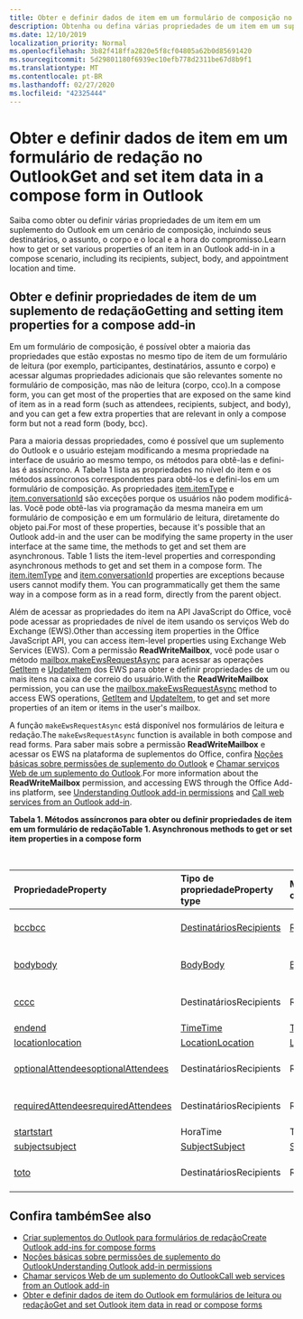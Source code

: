 ```yaml
---
title: Obter e definir dados de item em um formulário de composição no Outlook
description: Obtenha ou defina várias propriedades de um item em um suplemento do Outlook em um cenário de redação, incluindo seus destinatários, o assunto, o corpo e o local e a hora do compromisso.
ms.date: 12/10/2019
localization_priority: Normal
ms.openlocfilehash: 3b82f418ffa2820e5f8cf04805a62b0d85691420
ms.sourcegitcommit: 5d29801180f6939ec10efb778d2311be67d8b9f1
ms.translationtype: MT
ms.contentlocale: pt-BR
ms.lasthandoff: 02/27/2020
ms.locfileid: "42325444"
---
```

# <a name="get-and-set-item-data-in-a-compose-form-in-outlook"></a><span data-ttu-id="6bad7-103">Obter e definir dados de item em um formulário de redação no Outlook</span><span class="sxs-lookup"><span data-stu-id="6bad7-103">Get and set item data in a compose form in Outlook</span></span>

<span data-ttu-id="6bad7-104">Saiba como obter ou definir várias propriedades de um item em um suplemento do Outlook em um cenário de composição, incluindo seus destinatários, o assunto, o corpo e o local e a hora do compromisso.</span><span class="sxs-lookup"><span data-stu-id="6bad7-104">Learn how to get or set various properties of an item in an Outlook add-in in a compose scenario, including its recipients, subject, body, and appointment location and time.</span></span>

## <a name="getting-and-setting-item-properties-for-a-compose-add-in"></a><span data-ttu-id="6bad7-105">Obter e definir propriedades de item de um suplemento de redação</span><span class="sxs-lookup"><span data-stu-id="6bad7-105">Getting and setting item properties for a compose add-in</span></span>

<span data-ttu-id="6bad7-106">Em um formulário de composição, é possível obter a maioria das propriedades que estão expostas no mesmo tipo de item de um formulário de leitura (por exemplo, participantes, destinatários, assunto e corpo) e acessar algumas propriedades adicionais que são relevantes somente no formulário de composição, mas não de leitura (corpo, cco).</span><span class="sxs-lookup"><span data-stu-id="6bad7-106">In a compose form, you can get most of the properties that are exposed on the same kind of item as in a read form (such as attendees, recipients, subject, and body), and you can get a few extra properties that are relevant in only a compose form but not a read form (body, bcc).</span></span>

<span data-ttu-id="6bad7-p101">Para a maioria dessas propriedades, como é possível que um suplemento do Outlook e o usuário estejam modificando a mesma propriedade na interface de usuário ao mesmo tempo, os métodos para obtê-las e defini-las é assíncrono. A Tabela 1 lista as propriedades no nível do item e os métodos assíncronos correspondentes para obtê-los e defini-los em um formulário de composição. As propriedades [item.itemType](../reference/objectmodel/preview-requirement-set/office.context.mailbox.item.md#properties) e [item.conversationId](../reference/objectmodel/preview-requirement-set/office.context.mailbox.item.md#properties) são exceções porque os usuários não podem modificá-las. Você pode obtê-las via programação da mesma maneira em um formulário de composição e em um formulário de leitura, diretamente do objeto pai.</span><span class="sxs-lookup"><span data-stu-id="6bad7-p101">For most of these properties, because it's possible that an Outlook add-in and the user can be modifying the same property in the user interface at the same time, the methods to get and set them are asynchronous. Table 1 lists the item-level properties and corresponding asynchronous methods to get and set them in a compose form. The  [item.itemType](../reference/objectmodel/preview-requirement-set/office.context.mailbox.item.md#properties) and [item.conversationId](../reference/objectmodel/preview-requirement-set/office.context.mailbox.item.md#properties) properties are exceptions because users cannot modify them. You can programmatically get them the same way in a compose form as in a read form, directly from the parent object.</span></span>

<span data-ttu-id="6bad7-111">Além de acessar as propriedades do item na API JavaScript do Office, você pode acessar as propriedades de nível de item usando os serviços Web do Exchange (EWS).</span><span class="sxs-lookup"><span data-stu-id="6bad7-111">Other than accessing item properties in the Office JavaScript API, you can access item-level properties using Exchange Web Services (EWS).</span></span> <span data-ttu-id="6bad7-112">Com a permissão **ReadWriteMailbox**, você pode usar o método [mailbox.makeEwsRequestAsync](../reference/objectmodel/preview-requirement-set/office.context.mailbox.md#methods) para acessar as operações [GetItem](/exchange/client-developer/web-service-reference/getitem-operation) e [UpdateItem](/exchange/client-developer/web-service-reference/updateitem-operation) dos EWS para obter e definir propriedades de um ou mais itens na caixa de correio do usuário.</span><span class="sxs-lookup"><span data-stu-id="6bad7-112">With the **ReadWriteMailbox** permission, you can use the [mailbox.makeEwsRequestAsync](../reference/objectmodel/preview-requirement-set/office.context.mailbox.md#methods) method to access EWS operations, [GetItem](/exchange/client-developer/web-service-reference/getitem-operation) and [UpdateItem](/exchange/client-developer/web-service-reference/updateitem-operation), to get and set more properties of an item or items in the user's mailbox.</span></span>

<span data-ttu-id="6bad7-113">A função `makeEwsRequestAsync` está disponível nos formulários de leitura e redação.</span><span class="sxs-lookup"><span data-stu-id="6bad7-113">The `makeEwsRequestAsync` function is available in both compose and read forms.</span></span> <span data-ttu-id="6bad7-114">Para saber mais sobre a permissão **ReadWriteMailbox** e acessar os EWS na plataforma de suplementos do Office, confira [Noções básicas sobre permissões de suplemento do Outlook](understanding-outlook-add-in-permissions.md) e [Chamar serviços Web de um suplemento do Outlook](web-services.md).</span><span class="sxs-lookup"><span data-stu-id="6bad7-114">For more information about the **ReadWriteMailbox** permission, and accessing EWS through the Office Add-ins platform, see [Understanding Outlook add-in permissions](understanding-outlook-add-in-permissions.md) and [Call web services from an Outlook add-in](web-services.md).</span></span>

<span data-ttu-id="6bad7-115">**Tabela 1. Métodos assíncronos para obter ou definir propriedades de item em um formulário de redação**</span><span class="sxs-lookup"><span data-stu-id="6bad7-115">**Table 1. Asynchronous methods to get or set item properties in a compose form**</span></span>

<br/>

| <span data-ttu-id="6bad7-116">Propriedade</span><span class="sxs-lookup"><span data-stu-id="6bad7-116">Property</span></span> | <span data-ttu-id="6bad7-117">Tipo de propriedade</span><span class="sxs-lookup"><span data-stu-id="6bad7-117">Property type</span></span> | <span data-ttu-id="6bad7-118">Método assíncrono para obter</span><span class="sxs-lookup"><span data-stu-id="6bad7-118">Asynchronous method to get</span></span> | <span data-ttu-id="6bad7-119">Método(s) assíncrono(s) para definir</span><span class="sxs-lookup"><span data-stu-id="6bad7-119">Asynchronous method(s) to set</span></span> |
|:-----|:-----|:-----|:-----|
|[<span data-ttu-id="6bad7-120">bcc</span><span class="sxs-lookup"><span data-stu-id="6bad7-120">bcc</span></span>](../reference/objectmodel/preview-requirement-set/office.context.mailbox.item.md#properties)|[<span data-ttu-id="6bad7-121">Destinatários</span><span class="sxs-lookup"><span data-stu-id="6bad7-121">Recipients</span></span>](/javascript/api/outlook/office.Recipients)|[<span data-ttu-id="6bad7-122">Recipients.getAsync</span><span class="sxs-lookup"><span data-stu-id="6bad7-122">Recipients.getAsync</span></span>](/javascript/api/outlook/office.Recipients#getasync-options--callback-)|<span data-ttu-id="6bad7-123">[Recipients.addAsync](/javascript/api/outlook/office.Recipients#addasync-recipients--options--callback-), [Recipients.setAsync](/javascript/api/outlook/office.Recipients#setasync-recipients--options--callback-)</span><span class="sxs-lookup"><span data-stu-id="6bad7-123">[Recipients.addAsync](/javascript/api/outlook/office.Recipients#addasync-recipients--options--callback-), [Recipients.setAsync](/javascript/api/outlook/office.Recipients#setasync-recipients--options--callback-)</span></span>|
|[<span data-ttu-id="6bad7-124">body</span><span class="sxs-lookup"><span data-stu-id="6bad7-124">body</span></span>](../reference/objectmodel/preview-requirement-set/office.context.mailbox.item.md#properties)|[<span data-ttu-id="6bad7-125">Body</span><span class="sxs-lookup"><span data-stu-id="6bad7-125">Body</span></span>](/javascript/api/outlook/office.Body)|[<span data-ttu-id="6bad7-126">Body.getAsync</span><span class="sxs-lookup"><span data-stu-id="6bad7-126">Body.getAsync</span></span>](/javascript/api/outlook/office.Body#getasync-coerciontype--options--callback-)|<span data-ttu-id="6bad7-127">[Body.prependAsync](/javascript/api/outlook/office.Body#prependasync-data--options--callback-), [Body.setAsync](/javascript/api/outlook/office.Body#setasync-data--options--callback-), [Body.setSelectedDataAsync](/javascript/api/outlook/office.Body#setselecteddataasync-data--options--callback-)</span><span class="sxs-lookup"><span data-stu-id="6bad7-127">[Body.prependAsync](/javascript/api/outlook/office.Body#prependasync-data--options--callback-), [Body.setAsync](/javascript/api/outlook/office.Body#setasync-data--options--callback-), [Body.setSelectedDataAsync](/javascript/api/outlook/office.Body#setselecteddataasync-data--options--callback-)</span></span>|
|[<span data-ttu-id="6bad7-128">cc</span><span class="sxs-lookup"><span data-stu-id="6bad7-128">cc</span></span>](../reference/objectmodel/preview-requirement-set/office.context.mailbox.item.md#properties)|<span data-ttu-id="6bad7-129">Destinatários</span><span class="sxs-lookup"><span data-stu-id="6bad7-129">Recipients</span></span>|<span data-ttu-id="6bad7-130">Recipients.getAsync</span><span class="sxs-lookup"><span data-stu-id="6bad7-130">Recipients.getAsync</span></span>|<span data-ttu-id="6bad7-131">Recipients.addAsync Recipients.setAsync</span><span class="sxs-lookup"><span data-stu-id="6bad7-131">Recipients.addAsync Recipients.setAsync</span></span>|
|[<span data-ttu-id="6bad7-132">end</span><span class="sxs-lookup"><span data-stu-id="6bad7-132">end</span></span>](../reference/objectmodel/preview-requirement-set/office.context.mailbox.item.md#properties)|[<span data-ttu-id="6bad7-133">Time</span><span class="sxs-lookup"><span data-stu-id="6bad7-133">Time</span></span>](/javascript/api/outlook/office.Time)|[<span data-ttu-id="6bad7-134">Time.getAsync</span><span class="sxs-lookup"><span data-stu-id="6bad7-134">Time.getAsync</span></span>](/javascript/api/outlook/office.Time#getasync-options--callback-)|[<span data-ttu-id="6bad7-135">Time.setAsync</span><span class="sxs-lookup"><span data-stu-id="6bad7-135">Time.setAsync</span></span>](/javascript/api/outlook/office.Time#setasync-datetime--options--callback-)|
|[<span data-ttu-id="6bad7-136">location</span><span class="sxs-lookup"><span data-stu-id="6bad7-136">location</span></span>](../reference/objectmodel/preview-requirement-set/office.context.mailbox.item.md#properties)|[<span data-ttu-id="6bad7-137">Location</span><span class="sxs-lookup"><span data-stu-id="6bad7-137">Location</span></span>](/javascript/api/outlook/office.Location)|[<span data-ttu-id="6bad7-138">Location.getAsync</span><span class="sxs-lookup"><span data-stu-id="6bad7-138">Location.getAsync</span></span>](/javascript/api/outlook/office.Location#getasync-options--callback-)|[<span data-ttu-id="6bad7-139">Location.setAsync</span><span class="sxs-lookup"><span data-stu-id="6bad7-139">Location.setAsync</span></span>](/javascript/api/outlook/office.Location#setasync-location--options--callback-)|
|[<span data-ttu-id="6bad7-140">optionalAttendees</span><span class="sxs-lookup"><span data-stu-id="6bad7-140">optionalAttendees</span></span>](../reference/objectmodel/preview-requirement-set/office.context.mailbox.item.md#properties)|<span data-ttu-id="6bad7-141">Destinatários</span><span class="sxs-lookup"><span data-stu-id="6bad7-141">Recipients</span></span>|<span data-ttu-id="6bad7-142">Recipients.getAsync</span><span class="sxs-lookup"><span data-stu-id="6bad7-142">Recipients.getAsync</span></span>|<span data-ttu-id="6bad7-143">Recipients.addAsync Recipients.setAsync</span><span class="sxs-lookup"><span data-stu-id="6bad7-143">Recipients.addAsync Recipients.setAsync</span></span>|
|[<span data-ttu-id="6bad7-144">requiredAttendees</span><span class="sxs-lookup"><span data-stu-id="6bad7-144">requiredAttendees</span></span>](../reference/objectmodel/preview-requirement-set/office.context.mailbox.item.md#properties)|<span data-ttu-id="6bad7-145">Destinatários</span><span class="sxs-lookup"><span data-stu-id="6bad7-145">Recipients</span></span>|<span data-ttu-id="6bad7-146">Recipients.getAsync</span><span class="sxs-lookup"><span data-stu-id="6bad7-146">Recipients.getAsync</span></span>|<span data-ttu-id="6bad7-147">Recipients.addAsync Recipients.setAsync</span><span class="sxs-lookup"><span data-stu-id="6bad7-147">Recipients.addAsync Recipients.setAsync</span></span>|
|[<span data-ttu-id="6bad7-148">start</span><span class="sxs-lookup"><span data-stu-id="6bad7-148">start</span></span>](../reference/objectmodel/preview-requirement-set/office.context.mailbox.item.md#properties)|<span data-ttu-id="6bad7-149">Hora</span><span class="sxs-lookup"><span data-stu-id="6bad7-149">Time</span></span>|<span data-ttu-id="6bad7-150">Time.getAsync</span><span class="sxs-lookup"><span data-stu-id="6bad7-150">Time.getAsync</span></span>|<span data-ttu-id="6bad7-151">Time.setAsync</span><span class="sxs-lookup"><span data-stu-id="6bad7-151">Time.setAsync</span></span>|
|[<span data-ttu-id="6bad7-152">subject</span><span class="sxs-lookup"><span data-stu-id="6bad7-152">subject</span></span>](../reference/objectmodel/preview-requirement-set/office.context.mailbox.item.md#properties)|[<span data-ttu-id="6bad7-153">Subject</span><span class="sxs-lookup"><span data-stu-id="6bad7-153">Subject</span></span>](/javascript/api/outlook/office.Subject)|[<span data-ttu-id="6bad7-154">Subject.getAsync</span><span class="sxs-lookup"><span data-stu-id="6bad7-154">Subject.getAsync</span></span>](/javascript/api/outlook/office.Subject#getasync-options--callback-)|[<span data-ttu-id="6bad7-155">Subject.setAsync</span><span class="sxs-lookup"><span data-stu-id="6bad7-155">Subject.setAsync</span></span>](/javascript/api/outlook/office.Subject#setasync-subject--options--callback-)|
|[<span data-ttu-id="6bad7-156">to</span><span class="sxs-lookup"><span data-stu-id="6bad7-156">to</span></span>](../reference/objectmodel/preview-requirement-set/office.context.mailbox.item.md#properties)|<span data-ttu-id="6bad7-157">Destinatários</span><span class="sxs-lookup"><span data-stu-id="6bad7-157">Recipients</span></span>|<span data-ttu-id="6bad7-158">Recipients.getAsync</span><span class="sxs-lookup"><span data-stu-id="6bad7-158">Recipients.getAsync</span></span>|<span data-ttu-id="6bad7-159">Recipients.addAsync Recipients.setAsync</span><span class="sxs-lookup"><span data-stu-id="6bad7-159">Recipients.addAsync Recipients.setAsync</span></span>|

## <a name="see-also"></a><span data-ttu-id="6bad7-160">Confira também</span><span class="sxs-lookup"><span data-stu-id="6bad7-160">See also</span></span>

- [<span data-ttu-id="6bad7-161">Criar suplementos do Outlook para formulários de redação</span><span class="sxs-lookup"><span data-stu-id="6bad7-161">Create Outlook add-ins for compose forms</span></span>](compose-scenario.md)
- [<span data-ttu-id="6bad7-162">Noções básicas sobre permissões de suplemento do Outlook</span><span class="sxs-lookup"><span data-stu-id="6bad7-162">Understanding Outlook add-in permissions</span></span>](understanding-outlook-add-in-permissions.md)
- [<span data-ttu-id="6bad7-163">Chamar serviços Web de um suplemento do Outlook</span><span class="sxs-lookup"><span data-stu-id="6bad7-163">Call web services from an Outlook add-in</span></span>](web-services.md)
- [<span data-ttu-id="6bad7-164">Obter e definir dados de item do Outlook em formulários de leitura ou redação</span><span class="sxs-lookup"><span data-stu-id="6bad7-164">Get and set Outlook item data in read or compose forms</span></span>](item-data.md)
